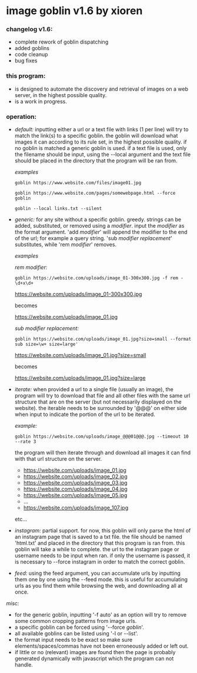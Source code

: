 # image goblin v1.6 by xioren

### changelog v1.6:
  + complete rework of goblin dispatching
  + added goblins
  + code cleanup
  + bug fixes

### this program:
  + is designed to automate the discovery and retrieval of images on a web server, in the highest possible quality.
  + is a work in progress.

### operation:

+ *default:* inputting either a url or a text file with links (1 per line) will try to match the link(s) to a specific goblin. the goblin will download what images it can according to its rule set, in the highest possible quality. if no goblin is matched a generic goblin is used. if a text file is used, only the filename should be input, using the --local argument and the text file should be placed in the directory that the program will be ran from.

  *examples*

  ```
  goblin https://www.website.com/files/image01.jpg

  goblin https://www.website.com/pages/somewebpage.html --force goblin

  goblin --local links.txt --silent
  ```

+ *generic:* for any site without a specific goblin. greedy. strings can be added, substituted, or removed using a _modifier_. input the _modifier_ as the format argument. 'add _modifier_' will append the modifier to the end of the url; for example a query string. 'sub _modifier_ _replacement_' substitutes, while 'rem _modifier_' removes.

    *examples*

    *rem _modifier_:*

    ```
    goblin https://website.com/uploads/image_01-300x300.jpg -f rem -\d+x\d+
    ```

    https://website.com/uploads/image_01-300x300.jpg

    becomes

    https://website.com/uploads/image_01.jpg

    *sub _modifier_ _replacement_:*

    ```
    goblin https://website.com/uploads/image_01.jpg?size=small --format sub size=\w+ size=large'
    ```

    https://website.com/uploads/image_01.jpg?size=small

    becomes

    https://website.com/uploads/image_01.jpg?size=large

+ *iterate:* when provided a url to a single file (usually an image), the program will try to download that file and all other files with the same url structure that are on the server (but not necessarily displayed on the website). the iterable needs to be surrounded by '@@@' on either side when input to indicate the portion of the url to be iterated.

    *example:*

    ```
    goblin https://website.com/uploads/image_@@@01@@@.jpg --timeout 10 --rate 3
    ```

    the program will then iterate through and download all images it can find with that url structure on the server.

    * https://website.com/uploads/image_01.jpg
    * https://website.com/uploads/image_02.jpg
    * https://website.com/uploads/image_03.jpg
    * https://website.com/uploads/image_04.jpg
    * https://website.com/uploads/image_05.jpg
    * ...
    * https://website.com/uploads/image_107.jpg

    etc...

+ *instagram:* partial support. for now, this goblin will only parse the html of an instagram page that is saved to a txt file. the file should be named 'html.txt' and placed in the directory that this program is ran from. this goblin will take a while to complete. the url to the instagram page or username needs to be input when ran. if only the username is passed, it is necessary to --force instagram in order to match the correct goblin.

+ *feed:* using the feed argument, you can accumulate urls by inputting them one by one using the --feed mode. this is useful for accumulating urls as you find them while browsing the web, and downloading all at once.   

*misc:*
  + for the generic goblin, inputting '-f auto' as an option will try to remove some common cropping patterns from image urls.
  + a specific goblin can be forced using '--force _goblin_'.
  + all available goblins can be listed using '-l or --list'.
  + the format input needs to be exact so make sure elements/spaces/commas have not been erroneously added or left out.
  + if little or no (relevant) images are found then the page is probably generated dynamically with javascript which the program can not handle.
